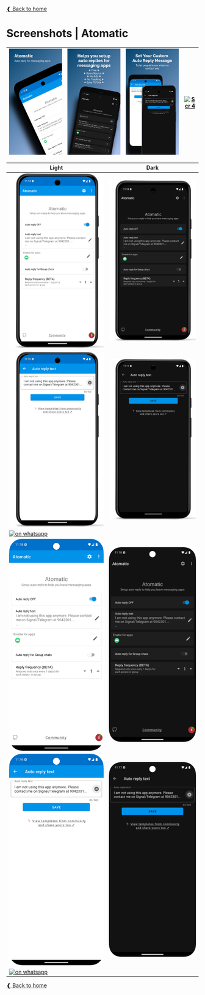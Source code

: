 [❰ Back to home](/)

# Screenshots | Atomatic

| [<img src="https://raw.githubusercontent.com/adeekshith/watomatic/main/media/screenshots/1.png" alt="Scr 1">][scr-page-link]  |  [<img src="https://raw.githubusercontent.com/adeekshith/watomatic/main/media/screenshots/2.png" alt="scr 2">][scr-page-link]  |  [<img src="https://raw.githubusercontent.com/adeekshith/watomatic/main/media/screenshots/3.png" alt="Scr 3">][scr-page-link]  |  [<img src="https://raw.githubusercontent.com/adeekshith/watomatic/main/media/screenshots/4.png" alt="Scr 4">][scr-page-link]  |
| ------------------------------------------- | ------------------------------------------ | ------- | ------ |


| Light          | Dark        |
| ------------- | ------------- |
|  [<img src="https://raw.githubusercontent.com/adeekshith/watomatic/main/media/screenshots/wato-1-8-light-main-pixel3a.png" alt="main screen device light">][scr-page-link]  | [<img src="https://raw.githubusercontent.com/adeekshith/watomatic/main/media/screenshots/wato-1-8-dark-main-pixel3a.png" alt="main screen device dark">][scr-page-link] |
|  [<img src="https://raw.githubusercontent.com/adeekshith/watomatic/main/media/screenshots/wato-1-8-light-editor-pixel3a.png" alt="editor screen device light">][scr-page-link]  |  [<img src="https://raw.githubusercontent.com/adeekshith/watomatic/main/media/screenshots/wato-1-8-dark-editor-pixel3a.png" alt="editor screen device dark">][scr-page-link]  |
|  [<img src="https://raw.githubusercontent.com/adeekshith/watomatic/main/media/screenshots/wato-1-8-whatsapp-chat-pixel3a.png" alt="on whatsapp">][scr-page-link]  |       |
|  [<img src="https://raw.githubusercontent.com/adeekshith/watomatic/main/media/screenshots/wato-1-8-light-main.png" alt="main screen light">][scr-page-link]  | [<img src="https://raw.githubusercontent.com/adeekshith/watomatic/main/media/screenshots/wato-1-8-dark-main.png" alt="main screen dark">][scr-page-link] |
|  [<img src="https://raw.githubusercontent.com/adeekshith/watomatic/main/media/screenshots/wato-1-8-light-editor.png" alt="editor screen light">][scr-page-link]  |  [<img src="https://raw.githubusercontent.com/adeekshith/watomatic/main/media/screenshots/wato-1-8-dark-editor.png" alt="editor screen dark">][scr-page-link]  |
|  [<img src="https://raw.githubusercontent.com/adeekshith/watomatic/main/media/screenshots/wato-1-8-whatsapp-chat.png" alt="on whatsapp">][scr-page-link]  |       |

[❰ Back to home](/)

[scr-page-link]: https://github.com/adeekshith/watomatic/tree/main/media/screenshots
